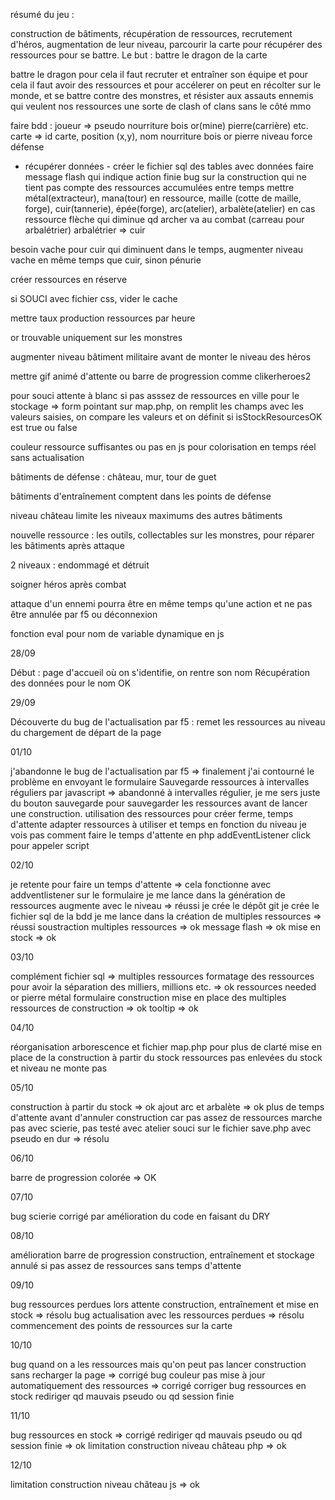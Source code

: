 résumé du jeu :

construction de bâtiments, récupération de ressources, recrutement d'héros, augmentation de leur niveau, parcourir la carte pour récupérer des ressources pour se battre. Le but : battre le dragon de la carte

battre le dragon
pour cela il faut recruter et entraîner son équipe
et pour cela il faut avoir des ressources et pour accélerer on peut en récolter sur le monde, et se battre contre des monstres, et résister aux assauts ennemis qui veulent nos ressources
une sorte de clash of clans sans le côté mmo

faire bdd : joueur => pseudo nourriture bois or(mine) pierre(carrière) etc.
            carte => id carte, position (x,y), nom nourriture bois or pierre niveau force défense
- récupérer données -
créer le fichier sql des tables avec données
faire message flash qui indique action finie
bug sur la construction qui ne tient pas compte des ressources accumulées entre temps
mettre métal(extracteur), mana(tour) en ressource, maille (cotte de maille, forge), cuir(tannerie), épée(forge), arc(atelier), arbalète(atelier)
en cas ressource flèche qui diminue qd archer va au combat (carreau pour arbalétrier)
arbalétrier => cuir

besoin vache pour cuir qui diminuent dans le temps, augmenter niveau vache en même temps que cuir, sinon pénurie

créer ressources en réserve

si SOUCI avec fichier css, vider le cache

mettre taux production ressources par heure

or trouvable uniquement sur les monstres

augmenter niveau bâtiment militaire avant de monter le niveau des héros

mettre gif animé d'attente ou barre de progression comme clikerheroes2

pour souci attente à blanc si pas asssez de ressources en ville pour le stockage => form pointant sur map.php, on remplit les champs avec les valeurs saisies, on compare les valeurs et on définit si isStockResourcesOK est true ou false

couleur ressource suffisantes ou pas en js pour colorisation en temps réel sans actualisation

bâtiments de défense : château, mur, tour de guet

bâtiments d'entraînement comptent dans les points de défense

niveau château limite les niveaux maximums des autres bâtiments

nouvelle ressource : les outils, collectables sur les monstres, pour réparer les bâtiments après attaque

2 niveaux : endommagé et détruit

soigner héros après combat

attaque d'un ennemi pourra être en même temps qu'une action et ne pas être annulée par f5 ou déconnexion

fonction eval pour nom de variable dynamique en js

28/09

Début : page d'accueil où on s'identifie, on rentre son nom
Récupération des données pour le nom OK

29/09

Découverte du bug de l'actualisation par f5 : remet les ressources au niveau du chargement de départ de la page

01/10

j'abandonne le bug de l'actualisation par f5 => finalement j'ai contourné le problème en envoyant le formulaire Sauvegarde ressources à intervalles réguliers par javascript => abandonné à intervalles régulier, je me sers juste du bouton sauvegarde pour sauvegarder les ressources avant de lancer une construction.
utilisation des ressources pour créer ferme, temps d'attente
adapter ressources à utiliser et temps en fonction du niveau
je vois pas comment faire le temps d'attente en php
addEventListener click pour appeler script

02/10

je retente pour faire un temps d'attente => cela fonctionne avec addventlistener sur le formulaire
je me lance dans la génération de ressources augmente avec le niveau => réussi
je crée le dépôt git
je crée le fichier sql de la bdd
je me lance dans la création de multiples ressources => réussi
soustraction multiples ressources => ok
message flash => ok
mise en stock => ok

03/10

complément fichier sql => multiples ressources
formatage des ressources pour avoir la séparation des milliers, millions etc. => ok
ressources needed or pierre métal formulaire construction
mise en place des multiples ressources de construction => ok
tooltip => ok

04/10

réorganisation arborescence et fichier map.php pour plus de clarté
mise en place de la construction à partir du stock
ressources pas enlevées du stock et niveau ne monte pas

05/10

construction à partir du stock => ok
ajout arc et arbalète => ok
plus de temps d'attente avant d'annuler construction car pas assez de ressources
marche pas avec scierie, pas testé avec atelier
souci sur le fichier save.php avec pseudo en dur => résolu

06/10

barre de progression colorée => OK

07/10

bug scierie corrigé par amélioration du code en faisant du DRY

08/10

amélioration barre de progression
construction, entraînement et stockage annulé si pas assez de ressources sans temps d'attente

09/10

bug ressources perdues lors attente construction, entraînement et mise en stock => résolu
bug actualisation avec les ressources perdues => résolu
commencement des points de ressources sur la carte

10/10

bug quand on a les ressources mais qu'on peut pas lancer construction sans recharger la page => corrigé
bug couleur pas mise à jour automatiquement des ressources => corrigé
corriger bug ressources en stock
rediriger qd mauvais pseudo ou qd session finie

11/10

bug ressources en stock => corrigé
rediriger qd mauvais pseudo ou qd session finie => ok
limitation construction niveau château php => ok

12/10

limitation construction niveau château js => ok